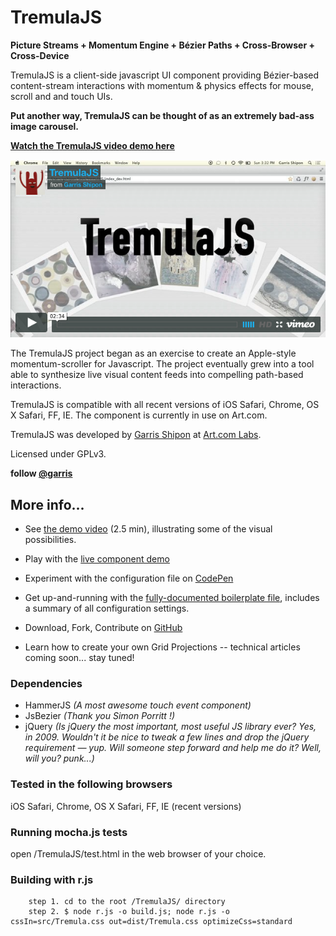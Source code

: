 # TremulaJS

**Picture Streams + Momentum Engine + Bézier Paths + Cross-Browser + Cross-Device**  

TremulaJS is a client-side javascript UI component providing Bézier-based content-stream interactions with momentum & physics effects for mouse, scroll and and touch UIs. 

**Put another way, TremulaJS can be thought of as an extremely bad-ass image carousel.**  

**[Watch the TremulaJS video demo here](https://vimeo.com/99481197)**  

<a href="https://vimeo.com/99481197">![tremula vimeo image](docs/vimeo.png)</a>


The TremulaJS project began as an exercise to create an Apple-style momentum-scroller for Javascript. The project eventually grew into a tool able to synthesize live visual content feeds into compelling path-based interactions.

TremulaJS is compatible with all recent versions of iOS Safari, Chrome, OS X Safari, FF, IE. The component is currently in use on Art.com.

TremulaJS was developed by [Garris Shipon](http://garriss.wordpress.com/) at [Art.com Labs](http://art.com/).  

Licensed under GPLv3.

**follow [@garris](https://twitter.com/garris)**  

## More info...

- See [the demo video](https://vimeo.com/99481197) (2.5 min), illustrating some of the visual possibilities.  

- Play with the [live component demo](http://garris.github.com/TremulaJS)  

- Experiment with the configuration file on [CodePen](http://codepen.io/garris/pen/bevqG?editors=001)  

- Get up-and-running with the [fully-documented boilerplate file](https://gist.github.com/garris/2214de2100a4a67a2899), includes a summary of all configuration settings.  

- Download, Fork, Contribute on [GitHub](https://github.com/garris/TremulaJS.git)

- Learn how to create your own Grid Projections -- technical articles coming soon... stay tuned!


### Dependencies

- HammerJS *(A most awesome touch event component)*
- JsBezier *(Thank you Simon Porritt !)*
- jQuery *(Is jQuery the most important, most useful JS library ever? Yes, in 2009. Wouldn't it be nice to tweak a few lines and drop the jQuery requirement — yup. Will someone step forward and help me do it? Well, will you? punk...)*

### Tested in the following browsers
iOS Safari, Chrome, OS X Safari, FF, IE (recent versions) 


### Running mocha.js tests
open /TremulaJS/test.html in the web browser of your choice.



### Building with r.js
		step 1. cd to the root /TremulaJS/ directory
		step 2. $ node r.js -o build.js; node r.js -o cssIn=src/Tremula.css out=dist/Tremula.css optimizeCss=standard

